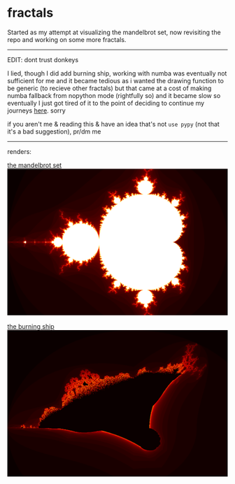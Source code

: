 # fractals
Started as my attempt at visualizing the mandelbrot set, now revisiting the repo and working on some more fractals.

---
EDIT: dont trust donkeys

I lied, though I did add burning ship, working with numba was eventually not sufficient for me and it became tedious as i wanted the drawing function to be generic (to recieve other fractals) but that came at a cost of making numba fallback from nopython mode (rightfully so) and it became slow so eventually I just got tired of it to the point of deciding to continue my journeys [here](https://github.com/dankeyy/fractals2). sorry

if you aren't me & reading this & have an idea that's not `use pypy` (not that it's a bad suggestion), pr/dm me

---
renders:

[the mandelbrot set](https://en.wikipedia.org/wiki/Mandelbrot_set)
![pic](outputs/mandelbrot.png)

[the burning ship](https://en.wikipedia.org/wiki/Burning_Ship_fractal)
![pic](outputs/burning_ship.png)
